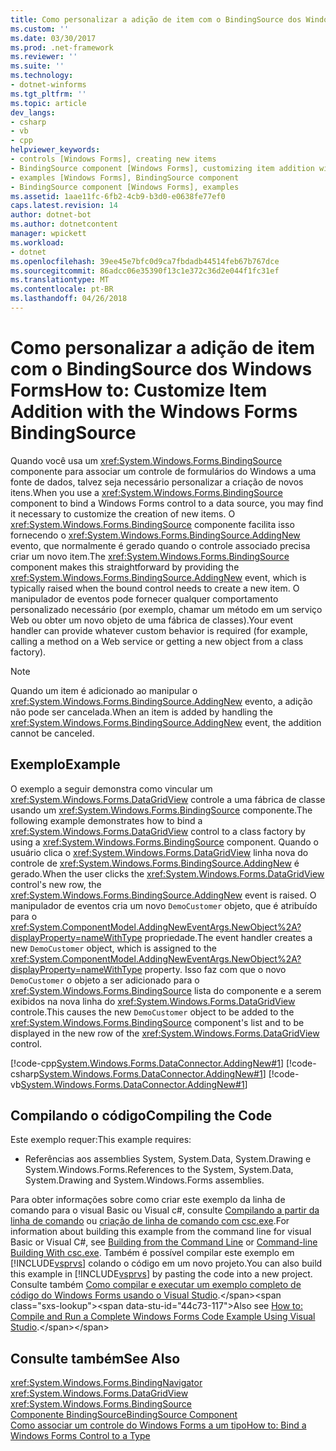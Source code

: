 ```yaml
---
title: Como personalizar a adição de item com o BindingSource dos Windows Forms
ms.custom: ''
ms.date: 03/30/2017
ms.prod: .net-framework
ms.reviewer: ''
ms.suite: ''
ms.technology:
- dotnet-winforms
ms.tgt_pltfrm: ''
ms.topic: article
dev_langs:
- csharp
- vb
- cpp
helpviewer_keywords:
- controls [Windows Forms], creating new items
- BindingSource component [Windows Forms], customizing item addition with
- examples [Windows Forms], BindingSource component
- BindingSource component [Windows Forms], examples
ms.assetid: 1aae11fc-6fb2-4cb9-b3d0-e0638fe77ef0
caps.latest.revision: 14
author: dotnet-bot
ms.author: dotnetcontent
manager: wpickett
ms.workload:
- dotnet
ms.openlocfilehash: 39ee45e7bfc0d9ca7fbdadb44514feb67b767dce
ms.sourcegitcommit: 86adcc06e35390f13c1e372c36d2e044f1fc31ef
ms.translationtype: MT
ms.contentlocale: pt-BR
ms.lasthandoff: 04/26/2018
---
```

# <a name="how-to-customize-item-addition-with-the-windows-forms-bindingsource"></a><span data-ttu-id="44c73-102">Como personalizar a adição de item com o BindingSource dos Windows Forms</span><span class="sxs-lookup"><span data-stu-id="44c73-102">How to: Customize Item Addition with the Windows Forms BindingSource</span></span>
<span data-ttu-id="44c73-103">Quando você usa um <xref:System.Windows.Forms.BindingSource> componente para associar um controle de formulários do Windows a uma fonte de dados, talvez seja necessário personalizar a criação de novos itens.</span><span class="sxs-lookup"><span data-stu-id="44c73-103">When you use a <xref:System.Windows.Forms.BindingSource> component to bind a Windows Forms control to a data source, you may find it necessary to customize the creation of new items.</span></span> <span data-ttu-id="44c73-104">O <xref:System.Windows.Forms.BindingSource> componente facilita isso fornecendo o <xref:System.Windows.Forms.BindingSource.AddingNew> evento, que normalmente é gerado quando o controle associado precisa criar um novo item.</span><span class="sxs-lookup"><span data-stu-id="44c73-104">The <xref:System.Windows.Forms.BindingSource> component makes this straightforward by providing the <xref:System.Windows.Forms.BindingSource.AddingNew> event, which is typically raised when the bound control needs to create a new item.</span></span> <span data-ttu-id="44c73-105">O manipulador de eventos pode fornecer qualquer comportamento personalizado necessário (por exemplo, chamar um método em um serviço Web ou obter um novo objeto de uma fábrica de classes).</span><span class="sxs-lookup"><span data-stu-id="44c73-105">Your event handler can provide whatever custom behavior is required (for example, calling a method on a Web service or getting a new object from a class factory).</span></span>  
  
> [!NOTE]
>  <span data-ttu-id="44c73-106">Quando um item é adicionado ao manipular o <xref:System.Windows.Forms.BindingSource.AddingNew> evento, a adição não pode ser cancelada.</span><span class="sxs-lookup"><span data-stu-id="44c73-106">When an item is added by handling the <xref:System.Windows.Forms.BindingSource.AddingNew> event, the addition cannot be canceled.</span></span>  
  
## <a name="example"></a><span data-ttu-id="44c73-107">Exemplo</span><span class="sxs-lookup"><span data-stu-id="44c73-107">Example</span></span>  
 <span data-ttu-id="44c73-108">O exemplo a seguir demonstra como vincular um <xref:System.Windows.Forms.DataGridView> controle a uma fábrica de classe usando um <xref:System.Windows.Forms.BindingSource> componente.</span><span class="sxs-lookup"><span data-stu-id="44c73-108">The following example demonstrates how to bind a <xref:System.Windows.Forms.DataGridView> control to a class factory by using a <xref:System.Windows.Forms.BindingSource> component.</span></span> <span data-ttu-id="44c73-109">Quando o usuário clica o <xref:System.Windows.Forms.DataGridView> linha nova do controle de <xref:System.Windows.Forms.BindingSource.AddingNew> é gerado.</span><span class="sxs-lookup"><span data-stu-id="44c73-109">When the user clicks the <xref:System.Windows.Forms.DataGridView> control's new row, the <xref:System.Windows.Forms.BindingSource.AddingNew> event is raised.</span></span> <span data-ttu-id="44c73-110">O manipulador de eventos cria um novo `DemoCustomer` objeto, que é atribuído para o <xref:System.ComponentModel.AddingNewEventArgs.NewObject%2A?displayProperty=nameWithType> propriedade.</span><span class="sxs-lookup"><span data-stu-id="44c73-110">The event handler creates a new `DemoCustomer` object, which is assigned to the <xref:System.ComponentModel.AddingNewEventArgs.NewObject%2A?displayProperty=nameWithType> property.</span></span> <span data-ttu-id="44c73-111">Isso faz com que o novo `DemoCustomer` o objeto a ser adicionado para o <xref:System.Windows.Forms.BindingSource> lista do componente e a serem exibidos na nova linha do <xref:System.Windows.Forms.DataGridView> controle.</span><span class="sxs-lookup"><span data-stu-id="44c73-111">This causes the new `DemoCustomer` object to be added to the <xref:System.Windows.Forms.BindingSource> component's list and to be displayed in the new row of the <xref:System.Windows.Forms.DataGridView> control.</span></span>  
  
 [!code-cpp[System.Windows.Forms.DataConnector.AddingNew#1](../../../../samples/snippets/cpp/VS_Snippets_Winforms/System.Windows.Forms.DataConnector.AddingNew/CPP/form1.cpp#1)]
 [!code-csharp[System.Windows.Forms.DataConnector.AddingNew#1](../../../../samples/snippets/csharp/VS_Snippets_Winforms/System.Windows.Forms.DataConnector.AddingNew/CS/form1.cs#1)]
 [!code-vb[System.Windows.Forms.DataConnector.AddingNew#1](../../../../samples/snippets/visualbasic/VS_Snippets_Winforms/System.Windows.Forms.DataConnector.AddingNew/VB/form1.vb#1)]  
  
## <a name="compiling-the-code"></a><span data-ttu-id="44c73-112">Compilando o código</span><span class="sxs-lookup"><span data-stu-id="44c73-112">Compiling the Code</span></span>  
 <span data-ttu-id="44c73-113">Este exemplo requer:</span><span class="sxs-lookup"><span data-stu-id="44c73-113">This example requires:</span></span>  
  
-   <span data-ttu-id="44c73-114">Referências aos assemblies System, System.Data, System.Drawing e System.Windows.Forms.</span><span class="sxs-lookup"><span data-stu-id="44c73-114">References to the System, System.Data, System.Drawing and System.Windows.Forms assemblies.</span></span>  
  
 <span data-ttu-id="44c73-115">Para obter informações sobre como criar este exemplo da linha de comando para o visual Basic ou Visual c#, consulte [Compilando a partir da linha de comando](~/docs/visual-basic/reference/command-line-compiler/building-from-the-command-line.md) ou [criação de linha de comando com csc.exe](~/docs/csharp/language-reference/compiler-options/command-line-building-with-csc-exe.md).</span><span class="sxs-lookup"><span data-stu-id="44c73-115">For information about building this example from the command line for visual Basic or Visual C#, see [Building from the Command Line](~/docs/visual-basic/reference/command-line-compiler/building-from-the-command-line.md) or [Command-line Building With csc.exe](~/docs/csharp/language-reference/compiler-options/command-line-building-with-csc-exe.md).</span></span> <span data-ttu-id="44c73-116">Também é possível compilar este exemplo em [!INCLUDE[vsprvs](../../../../includes/vsprvs-md.md)] colando o código em um novo projeto.</span><span class="sxs-lookup"><span data-stu-id="44c73-116">You can also build this example in [!INCLUDE[vsprvs](../../../../includes/vsprvs-md.md)] by pasting the code into a new project.</span></span>  <span data-ttu-id="44c73-117">Consulte também [Como compilar e executar um exemplo completo de código do Windows Forms usando o Visual Studio](http://msdn.microsoft.com/library/Bb129228\(v=vs.110\)).</span><span class="sxs-lookup"><span data-stu-id="44c73-117">Also see [How to: Compile and Run a Complete Windows Forms Code Example Using Visual Studio](http://msdn.microsoft.com/library/Bb129228\(v=vs.110\)).</span></span>  
  
## <a name="see-also"></a><span data-ttu-id="44c73-118">Consulte também</span><span class="sxs-lookup"><span data-stu-id="44c73-118">See Also</span></span>  
 <xref:System.Windows.Forms.BindingNavigator>  
 <xref:System.Windows.Forms.DataGridView>  
 <xref:System.Windows.Forms.BindingSource>  
 [<span data-ttu-id="44c73-119">Componente BindingSource</span><span class="sxs-lookup"><span data-stu-id="44c73-119">BindingSource Component</span></span>](../../../../docs/framework/winforms/controls/bindingsource-component.md)  
 [<span data-ttu-id="44c73-120">Como associar um controle do Windows Forms a um tipo</span><span class="sxs-lookup"><span data-stu-id="44c73-120">How to: Bind a Windows Forms Control to a Type</span></span>](../../../../docs/framework/winforms/controls/how-to-bind-a-windows-forms-control-to-a-type.md)
